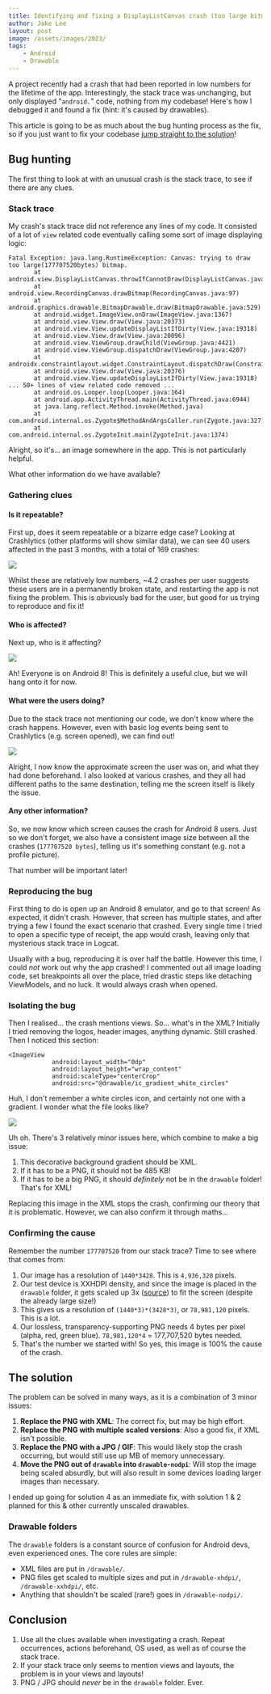```yaml
---
title: Identifying and fixing a DisplayListCanvas crash (too large bitmap) with no Android app code in the stacktrace
author: Jake Lee
layout: post
image: /assets/images/2023/
tags:
    - Android
    - Drawable
---
```


A project recently had a crash that had been reported in low numbers for the lifetime of the app. Interestingly, the stack trace was unchanging, but only displayed "`android.`" code, nothing from my codebase! Here's how I debugged it and found a fix (hint: it's caused by drawables).

This article is going to be as much about the bug hunting process as the fix, so if you just want to fix your codebase [jump straight to the solution](#the-solution)!

## Bug hunting

The first thing to look at with an unusual crash is the stack trace, to see if there are any clues.

### Stack trace 

My crash's stack trace did not reference any lines of my code. It consisted of a lot of `view` related code eventually calling some sort of image displaying logic:

```
Fatal Exception: java.lang.RuntimeException: Canvas: trying to draw too large(177707520bytes) bitmap.
       at android.view.DisplayListCanvas.throwIfCannotDraw(DisplayListCanvas.java:229)
       at android.view.RecordingCanvas.drawBitmap(RecordingCanvas.java:97)
       at android.graphics.drawable.BitmapDrawable.draw(BitmapDrawable.java:529)
       at android.widget.ImageView.onDraw(ImageView.java:1367)
       at android.view.View.draw(View.java:20373)
       at android.view.View.updateDisplayListIfDirty(View.java:19318)
       at android.view.View.draw(View.java:20096)
       at android.view.ViewGroup.drawChild(ViewGroup.java:4421)
       at android.view.ViewGroup.dispatchDraw(ViewGroup.java:4207)
       at androidx.constraintlayout.widget.ConstraintLayout.dispatchDraw(ConstraintLayout.java:1975)
       at android.view.View.draw(View.java:20376)
       at android.view.View.updateDisplayListIfDirty(View.java:19318)
... 50+ lines of view related code removed ...
       at android.os.Looper.loop(Looper.java:164)
       at android.app.ActivityThread.main(ActivityThread.java:6944)
       at java.lang.reflect.Method.invoke(Method.java)
       at com.android.internal.os.Zygote$MethodAndArgsCaller.run(Zygote.java:327)
       at com.android.internal.os.ZygoteInit.main(ZygoteInit.java:1374)
```

Alright, so it's... an image somewhere in the app. This is not particularly helpful.

What other information do we have available?

### Gathering clues

#### Is it repeatable? 

First up, does it seem repeatable or a bizarre edge case? Looking at Crashlytics (other platforms will show similar data), we can see 40 users affected in the past 3 months, with a total of 169 crashes:

[![](/assets/images/2023/densities-total-crashes.png)](/assets/images/2023/densities-total-crashes.png)

Whilst these are relatively low numbers, ~4.2 crashes per user suggests these users are in a permanently broken state, and restarting the app is not fixing the problem. This is obviously bad for the user, but good for us trying to reproduce and fix it!

#### Who is affected? 

Next up, who is it affecting? 

[![](/assets/images/2023/densities-version.png)](/assets/images/2023/densities-version.png)

Ah! Everyone is on Android 8! This is definitely a useful clue, but we will hang onto it for now.

#### What were the users doing?

Due to the stack trace not mentioning our code, we don't know where the crash happens. However, even with basic log events being sent to Crashlytics (e.g. screen opened), we can find out! 

[![](/assets/images/2023/densities-screenviews.png)](/assets/images/2023/densities-screenviews.png)

Alright, I now know the approximate screen the user was on, and what they had done beforehand. I also looked at various crashes, and they all had different paths to the same destination, telling me the screen itself is likely the issue.

#### Any other information?

So, we now know which screen causes the crash for Android 8 users. Just so we don't forget, we also have a consistent image size between all the crashes (`177707520 bytes`), telling us it's something constant (e.g. not a profile picture).

That number will be important later!

### Reproducing the bug

First thing to do is open up an Android 8 emulator, and go to that screen! As expected, it didn't crash. However, that screen has multiple states, and after trying a few I found the exact scenario that crashed. Every single time I tried to open a specific type of receipt, the app would crash, leaving only that mysterious stack trace in Logcat.

Usually with a bug, reproducing it is over half the battle. However this time, I could *not* work out why the app crashed! I commented out all image loading code, set breakpoints all over the place, tried drastic steps like detaching ViewModels, and no luck. It would always crash when opened.

### Isolating the bug 

Then I realised... the crash mentions views. So... what's in the XML? Initially I tried removing the logos, header images, anything dynamic. Still crashed. Then I noticed this section:

```
<ImageView
            android:layout_width="0dp"
            android:layout_height="wrap_content"
            android:scaleType="centerCrop"
            android:src="@drawable/ic_gradient_white_circles"
```

Huh, I don't remember a white circles icon, and certainly not one with a gradient. I wonder what the file looks like?

[![](/assets/images/2023/densities-icon.png)](/assets/images/2023/densities-icon.png)

Uh oh. There's 3 relatively minor issues here, which combine to make a big issue:

1. This decorative background gradient should be XML. 
2. If it has to be a PNG, it should not be 485 KB!
3. If it has to be a big PNG, it should *definitely* not be in the `drawable` folder! That's for XML!

Replacing this image in the XML stops the crash, confirming our theory that it is problematic. However, we can also confirm it through maths...

### Confirming the cause

Remember the number `177707520` from our stack trace? Time to see where that comes from:

1. Our image has a resolution of `1440*3428`. This is `4,936,320` pixels.
2. Our test device is XXHDPI density, and since the image is placed in the `drawable` folder, it gets scaled up 3x ([source](https://stackoverflow.com/a/28507826/608312)) to fit the screen (despite the already large size!)
3. This gives us a resolution of `(1440*3)*(3428*3)`, or `78,981,120` pixels. This is a lot.
4. Our lossless, transparency-supporting PNG needs 4 bytes per pixel (alpha, red, green blue). `78,981,120*4` = 177,707,520 bytes needed. 
5. That's the number we started with! So yes, this image is 100% the cause of the crash.

## The solution

The problem can be solved in many ways, as it is a combination of 3 minor issues:

1. **Replace the PNG with XML**: The correct fix, but may be high effort.
2. **Replace the PNG with multiple scaled versions**: Also a good fix, if XML isn't possible.
3. **Replace the PNG with a JPG / GIF**: This would likely stop the crash occurring, but would still use up MB of memory unnecessary.
4. **Move the PNG out of `drawable` into `drawable-nodpi`**: Will stop the image being scaled absurdly, but will also result in some devices loading larger images than necessary.

I ended up going for solution 4 as an immediate fix, with solution 1 & 2 planned for this & other currently unscaled drawables. 

### Drawable folders 

The `drawable` folders is a constant source of confusion for Android devs, even experienced ones. The core rules are simple:

* XML files are put in `/drawable/`.
* PNG files get scaled to multiple sizes and put in `/drawable-xhdpi/`, `/drawable-xxhdpi/`, etc.
* Anything that shouldn't be scaled (rare!) goes in `/drawable-nodpi/`.

## Conclusion

1. Use all the clues available when investigating a crash. Repeat occurrences, actions beforehand, OS used, as well as of course the stack trace.
2. If your stack trace only seems to mention views and layouts, the problem is in your views and layouts!
3. PNG / JPG should *never* be in the `drawable` folder. Ever.
